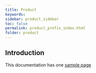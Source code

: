 ```yaml
---
title: Product
keywords: 
sidebar: product_sidebar
toc: false
permalink: product_prefix_index.html
folder: product
---
```


## Introduction

This documentation has one [sample page](product_prefix_sample1.html)